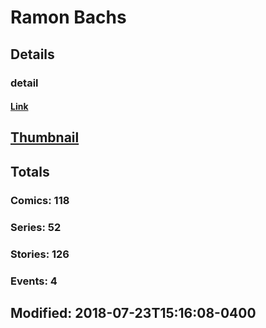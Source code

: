 # Ramon  Bachs 
## Details
### detail
#### [Link](http://marvel.com/comics/creators/12741/ramon_bachs?utm_campaign=apiRef&utm_source=225578a89fc76f3d20fbffda5d17a88d)
## [Thumbnail](http://i.annihil.us/u/prod/marvel/i/mg/b/40/image_not_available.jpg)
## Totals
### Comics: 118
### Series: 52
### Stories: 126
### Events: 4
## Modified: 2018-07-23T15:16:08-0400